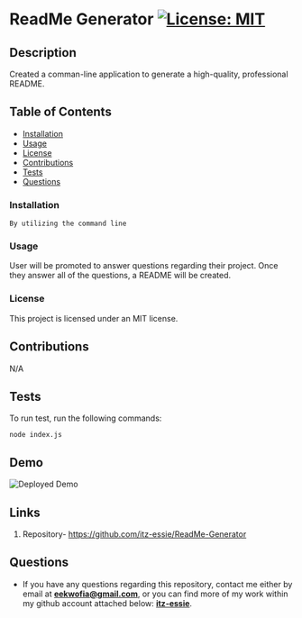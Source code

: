 # ReadMe Generator [![License: MIT](https://img.shields.io/badge/License-MIT-yellow.svg)](https://opensource.org/licenses/MIT)

## Description

Created a comman-line application to generate a high-quality, professional README.

## Table of Contents

- [Installation](#installation)
- [Usage](#usage)
- [License](#license)
- [Contributions](#contributions)
- [Tests](#tests)
- [Questions](#questions)

### Installation

```
By utilizing the command line
```

### Usage

User will be promoted to answer questions regarding their project. Once they answer all of the questions, a README will be created.

### License

This project is licensed under an MIT license.

## Contributions

N/A

## Tests

To run test, run the following commands:

```
node index.js
```

## Demo 
![ Deployed Demo](./Assets/readmedemo.gif)


## Links 
1. Repository- https://github.com/itz-essie/ReadMe-Generator

## Questions

- If you have any questions regarding this repository, contact me either by email at **eekwofia@gmail.com**, or you can find more of my work within my github account attached below: 
**[itz-essie](https://github.com/itz-essie)**.
